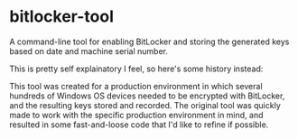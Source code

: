 # bitlocker-tool
A command-line tool for enabling BitLocker and storing the generated keys based on date and machine serial number.

This is pretty self explainatory I feel, so here's some history instead:

This tool was created for a production environment in which several hundreds of Windows OS devices needed to be encrypted with BitLocker,
and the resulting keys stored and recorded. The original tool was quickly made to work with the specific production environment in mind, 
and resulted in some fast-and-loose code that I'd like to refine if possible.
